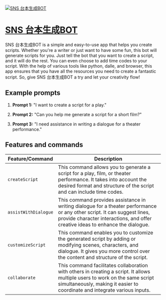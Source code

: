 [![SNS 台本生成BOT](https://files.oaiusercontent.com/file-L8d9KqlKKpAZPKIA79CgmEF6?se=2123-10-17T10%3A53%3A13Z&sp=r&sv=2021-08-06&sr=b&rscc=max-age%3D31536000%2C%20immutable&rscd=attachment%3B%20filename%3Df5dd27d5-630c-4723-94f9-bf49155349c8.png&sig=1nBw25sL5I6PID8zvSu1NIZVGQkYTLGQDLYgcpTpVq0%3D)](https://chat.openai.com/g/g-I4HpWbIwm-sns-tai-ben-sheng-cheng-bot)

# [SNS 台本生成BOT](https://chat.openai.com/g/g-I4HpWbIwm-sns-tai-ben-sheng-cheng-bot)

SNS 台本生成BOT is a simple and easy-to-use app that helps you create scripts. Whether you're a writer or just want to have some fun, this bot will generate scripts for you. Just tell the bot that you want to create a script, and it will do the rest. You can even choose to add time codes to your script. With the help of various tools like python, dalle, and browser, this app ensures that you have all the resources you need to create a fantastic script. So, give SNS 台本生成BOT a try and let your creativity flow!

## Example prompts

1. **Prompt 1:** "I want to create a script for a play."

2. **Prompt 2:** "Can you help me generate a script for a short film?"

3. **Prompt 3:** "I need assistance in writing a dialogue for a theater performance."


## Features and commands

| Feature/Command | Description |
| --- | --- |
| `createScript` | This command allows you to generate a script for a play, film, or theater performance. It takes into account the desired format and structure of the script and can include time codes. |
| `assistWithDialogue` | This command provides assistance in writing dialogue for a theater performance or any other script. It can suggest lines, provide character interactions, and offer creative ideas to enhance the dialogue. |
| `customizeScript` | This command enables you to customize the generated script by adding or modifying scenes, characters, and dialogue. It gives you more control over the content and structure of the script. |
| `collaborate` | This command facilitates collaboration with others in creating a script. It allows multiple users to work on the same script simultaneously, making it easier to coordinate and integrate various inputs. |